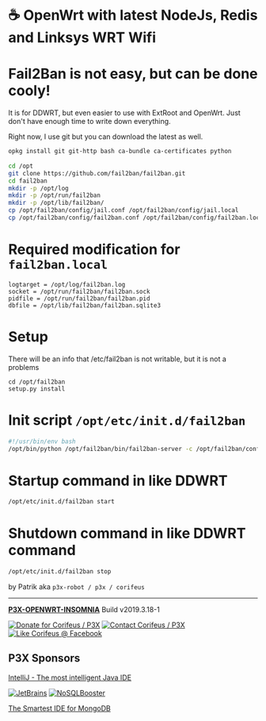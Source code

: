 [//]: #@corifeus-header

# ☕ OpenWrt with latest NodeJs, Redis and Linksys WRT Wifi

                        
[//]: #@corifeus-header:end
# Fail2Ban is not easy, but can be done cooly!

It is for DDWRT, but even easier to use with ExtRoot and OpenWrt. Just don't have enough time to write down everything.

Right now, I use git but you can download the latest as well.

```bash
opkg install git git-http bash ca-bundle ca-certificates python  
 
cd /opt 
git clone https://github.com/fail2ban/fail2ban.git 
cd fail2ban 
mkdir -p /opt/log
mkdir -p /opt/run/fail2ban
mkdir -p /opt/lib/fail2ban/
cp /opt/fail2ban/config/jail.conf /opt/fail2ban/config/jail.local
cp /opt/fail2ban/config/fail2ban.conf /opt/fail2ban/config/fail2ban.local

```

# Required modification for ```fail2ban.local```
```
logtarget = /opt/log/fail2ban.log
socket = /opt/run/fail2ban/fail2ban.sock
pidfile = /opt/run/fail2ban/fail2ban.pid
dbfile = /opt/lib/fail2ban/fail2ban.sqlite3
```

# Setup
There will be an info that /etc/fail2ban is not writable, but it is not a problems
```
cd /opt/fail2ban 
setup.py install 
```

# Init script ```/opt/etc/init.d/fail2ban```
```bash
#!/usr/bin/env bash
/opt/bin/python /opt/fail2ban/bin/fail2ban-server -c /opt/fail2ban/config/ $1
```

# Startup command in like DDWRT

```bash
/opt/etc/init.d/fail2ban start
```

# Shutdown command in like DDWRT command
```bash
/opt/etc/init.d/fail2ban stop
```

by Patrik aka ```p3x-robot / p3x / corifeus```

[//]: #@corifeus-footer

---

[**P3X-OPENWRT-INSOMNIA**](https://pages.corifeus.com/openwrt-insomnia) Build v2019.3.18-1 

[![Donate for Corifeus / P3X](https://img.shields.io/badge/Donate-Corifeus-003087.svg)](https://www.paypal.com/cgi-bin/webscr?cmd=_s-xclick&hosted_button_id=QZVM4V6HVZJW6)  [![Contact Corifeus / P3X](https://img.shields.io/badge/Contact-P3X-ff9900.svg)](https://www.patrikx3.com/en/front/contact) [![Like Corifeus @ Facebook](https://img.shields.io/badge/LIKE-Corifeus-3b5998.svg)](https://www.facebook.com/corifeus.software) 


## P3X Sponsors

[IntelliJ - The most intelligent Java IDE](https://www.jetbrains.com/?from=patrikx3)
  
[![JetBrains](https://cdn.corifeus.com/assets/svg/jetbrains-logo.svg)](https://www.jetbrains.com/?from=patrikx3) [![NoSQLBooster](https://cdn.corifeus.com/assets/png/nosqlbooster-70x70.png)](https://www.nosqlbooster.com/)

[The Smartest IDE for MongoDB](https://www.nosqlbooster.com)
  
  
 

[//]: #@corifeus-footer:end